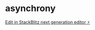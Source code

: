 # asynchrony

[Edit in StackBlitz next generation editor ⚡️](https://stackblitz.com/~/github.com/duttdutt/asynchrony)
